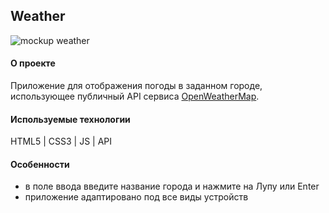 ## Weather

![mockup weather](https://github.com/Madina030596/weather/assets/145129934/22c9e0b1-3163-4d14-986a-5dd1d2a09c44)


#### О проекте
Приложение для отображения погоды в заданном городе, использующее публичный API сервиса [OpenWeatherMap](https://openweathermap.org/). 


#### Используемые технологии
HTML5 | CSS3 | JS | API


#### Особенности
- в поле ввода введите название города и нажмите на Лупу или Enter
- приложение адаптировано под все виды устройств


